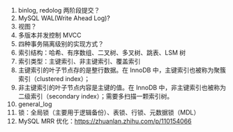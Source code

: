 1. binlog, redolog 两阶段提交？
2. MySQL WAL(Write Ahead Log)?
3. 视图？
4. 多版本并发控制 MVCC
5. 四种事务隔离级别的实现方式？
6. 索引结构：哈希、有序数组、二叉树、多叉树、跳表、LSM 树
7. 索引类型：主键索引、非主键索引、覆盖索引
8. 主键索引的叶子节点存的是整行数据。在 InnoDB 中，主键索引也被称为聚簇索引（clustered index）；
9. 非主键索引的叶子节点内容是主键的值。在 InnoDB 中，非主键索引也被称为二级索引（secondary index）；需要多扫描一颗索引树。
10. general_log 
11. 锁：全局锁（主要用于逻辑备份）、表锁、行锁、元数据锁（MDL）
12. MySQL MRR 优化：https://zhuanlan.zhihu.com/p/110154066
